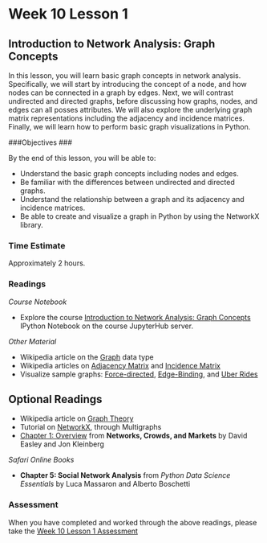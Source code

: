 # Week 10 Lesson 1 #

## Introduction to Network Analysis: Graph Concepts ##

In this lesson, you will learn basic graph concepts in network analysis.
Specifically, we will start by introducing the concept of a node, and how
nodes can be connected in a graph by edges. Next, we will contrast
undirected and directed graphs, before discussing how graphs, nodes, and
edges can all posses attributes. We will also explore the underlying
graph matrix representations including the adjacency and incidence
matrices. Finally, we will learn how to perform basic graph
visualizations in Python.

###Objectives ###

By the end of this lesson, you will be able to:

- Understand the basic graph concepts including nodes and edges.
- Be familiar with the differences between undirected and directed graphs.
- Understand the relationship between a graph and its adjacency and incidence matrices.
- Be able to create and visualize a graph in Python by using the NetworkX library.

### Time Estimate ###

Approximately 2 hours.

### Readings ####

_Course Notebook_

- Explore the course [Introduction to Network Analysis: Graph Concepts][l1nb]
IPython Notebook on the course JupyterHub server.

_Other Material_

- Wikipedia article on the [Graph][wgdt] data type
- Wikipedia articles on [Adjacency Matrix][wam] and [Incidence Matrix][wim]
- Visualize sample graphs: [Force-directed][vfd], [Edge-Binding][veb], and [Uber Rides][vur]

## Optional Readings ##

- Wikipedia article on [Graph Theory][wgt]
- Tutorial on [NetworkX][tnx], through Multigraphs
- [Chapter 1: Overview][ch1] from __Networks, Crowds, and Markets__ by David Easley and Jon Kleinberg 

_Safari Online Books_

- **Chapter 5: Social Network Analysis** from _Python Data Science Essentials_ by Luca Massaron and Alberto Boschetti

### Assessment ###

When you have completed and worked through the above readings, please take the [Week 10 Lesson 1 Assessment][la]

[l1nb]: notebooks/intro2na-gc.ipynb
[la]: https://learn.illinois.edu/mod/quiz/

[wgdt]: https://en.wikipedia.org/wiki/Graph_(abstract_data_type)
[wgt]: https://en.wikipedia.org/wiki/Graph_theory
[wam]: https://en.wikipedia.org/wiki/Adjacency_matrix
[wim]: https://en.wikipedia.org/wiki/Incidence_matrix

[tnx]: http://networkx.readthedocs.org/en/networkx-1.11/tutorial/index.html

[ch1]: http://www.cs.cornell.edu/home/kleinber/networks-book/networks-book-ch01.pdf

[vfd]: http://bl.ocks.org/mbostock/4062045
[veb]: http://bl.ocks.org/mbostock/7607999
[vur]: https://bost.ocks.org/mike/uberdata/